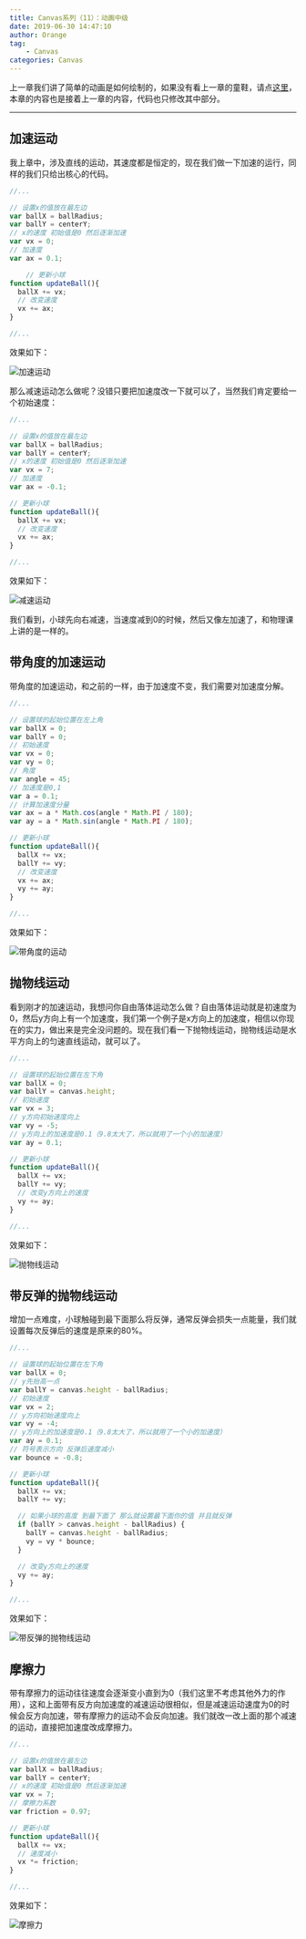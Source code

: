 ```yaml
---
title: Canvas系列（11）：动画中级
date: 2019-06-30 14:47:10
author: Orange
tag:
	- Canvas
categories: Canvas
---
```


上一章我们讲了简单的动画是如何绘制的，如果没有看上一章的童鞋，请点[这里](/2019/06/30/Canvas系列（10）：动画初级/#more)，本章的内容也是接着上一章的内容，代码也只修改其中部分。

----

## 加速运动 ##

我上章中，涉及直线的运动，其速度都是恒定的，现在我们做一下加速的运行，同样的我们只给出核心的代码。

```JavaScript
//...

// 设置x的值放在最左边
var ballX = ballRadius;
var ballY = centerY;
// x的速度 初始值是0 然后逐渐加速
var vx = 0;
// 加速度
var ax = 0.1;

    // 更新小球
function updateBall(){
  ballX += vx;
  // 改变速度
  vx += ax;
}

//...
```

效果如下：

![加速运动](1.gif)

那么减速运动怎么做呢？没错只要把加速度改一下就可以了，当然我们肯定要给一个初始速度：

```JavaScript
//...

// 设置x的值放在最左边
var ballX = ballRadius;
var ballY = centerY;
// x的速度 初始值是0 然后逐渐加速
var vx = 7;
// 加速度
var ax = -0.1;

// 更新小球
function updateBall(){
  ballX += vx;
  // 改变速度
  vx += ax;
}

//...
```

效果如下：

![减速运动](2.gif)

我们看到，小球先向右减速，当速度减到0的时候，然后又像左加速了，和物理课上讲的是一样的。

## 带角度的加速运动 ##

带角度的加速运动，和之前的一样，由于加速度不变，我们需要对加速度分解。

```JavaScript
//...

// 设置球的起始位置在左上角
var ballX = 0;
var ballY = 0;
// 初始速度
var vx = 0;
var vy = 0;
// 角度
var angle = 45;
// 加速度是0,1
var a = 0.1;
// 计算加速度分量
var ax = a * Math.cos(angle * Math.PI / 180);
var ay = a * Math.sin(angle * Math.PI / 180);

// 更新小球
function updateBall(){
  ballX += vx;
  ballY += vy;
  // 改变速度
  vx += ax;
  vy += ay;
}

//...
```

效果如下：

![带角度的运动](3.gif)

## 抛物线运动 ##

看到刚才的加速运动，我想问你自由落体运动怎么做？自由落体运动就是初速度为0，然后y方向上有一个加速度，我们第一个例子是x方向上的加速度，相信以你现在的实力，做出来是完全没问题的。现在我们看一下抛物线运动，抛物线运动是水平方向上的匀速直线运动，就可以了。

```JavaScript
//...

// 设置球的起始位置在左下角
var ballX = 0;
var ballY = canvas.height;
// 初始速度
var vx = 3;
// y方向初始速度向上
var vy = -5;
// y方向上的加速度是0.1（9.8太大了，所以就用了一个小的加速度）
var ay = 0.1;

// 更新小球
function updateBall(){
  ballX += vx;
  ballY += vy;
  // 改变y方向上的速度
  vy += ay;
}

//...
```

效果如下：

![抛物线运动](4.gif)

## 带反弹的抛物线运动 ##

增加一点难度，小球触碰到最下面那么将反弹，通常反弹会损失一点能量，我们就设置每次反弹后的速度是原来的80%。

```JavaScript
//...

// 设置球的起始位置在左下角
var ballX = 0;
// y先抬高一点
var ballY = canvas.height - ballRadius;
// 初始速度
var vx = 2;
// y方向初始速度向上
var vy = -4;
// y方向上的加速度是0.1（9.8太大了，所以就用了一个小的加速度）
var ay = 0.1;
// 符号表示方向 反弹后速度减小
var bounce = -0.8;

// 更新小球
function updateBall(){
  ballX += vx;
  ballY += vy;

  // 如果小球的高度 到最下面了 那么就设置最下面你的值 并且就反弹
  if (ballY > canvas.height - ballRadius) {
    ballY = canvas.height - ballRadius;
    vy = vy * bounce;
  }

  // 改变y方向上的速度
  vy += ay;
}

//...
```

效果如下：

![带反弹的抛物线运动](5.gif)

## 摩擦力 ##

带有摩擦力的运动往往速度会逐渐变小直到为0（我们这里不考虑其他外力的作用），这和上面带有反方向加速度的减速运动很相似，但是减速运动速度为0的时候会反方向加速，带有摩擦力的运动不会反向加速。我们就改一改上面的那个减速的运动，直接把加速度改成摩擦力。

```JavaScript
//...

// 设置x的值放在最左边
var ballX = ballRadius;
var ballY = centerY;
// x的速度 初始值是0 然后逐渐加速
var vx = 7;
// 摩擦力系数
var friction = 0.97;

// 更新小球
function updateBall(){
  ballX += vx;
  // 速度减小
  vx *= friction;
}

//...
```

效果如下：

![摩擦力](6.gif)
